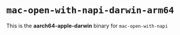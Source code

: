 # `mac-open-with-napi-darwin-arm64`

This is the **aarch64-apple-darwin** binary for `mac-open-with-napi`
